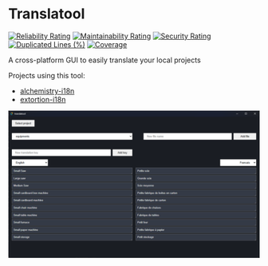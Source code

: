 # Translatool

[![Reliability Rating](https://sonar.dysnomia.studio/api/project_badges/measure?project=translatool&metric=reliability_rating)](https://sonar.dysnomia.studio/dashboard?id=translatool) [![Maintainability Rating](https://sonar.dysnomia.studio/api/project_badges/measure?project=translatool&metric=sqale_rating)](https://sonar.dysnomia.studio/dashboard?id=translatool) [![Security Rating](https://sonar.dysnomia.studio/api/project_badges/measure?project=translatool&metric=security_rating)](https://sonar.dysnomia.studio/dashboard?id=translatool)  
[![Duplicated Lines (%)](https://sonar.dysnomia.studio/api/project_badges/measure?project=translatool&metric=duplicated_lines_density)](https://sonar.dysnomia.studio/dashboard?id=translatool) [![Coverage](https://sonar.dysnomia.studio/api/project_badges/measure?project=translatool&metric=coverage)](https://sonar.dysnomia.studio/dashboard?id=translatool)

A cross-platform GUI to easily translate your local projects

Projects using this tool:
- [alchemistry-i18n](https://github.com/Dysnomia-Studio/alchemistry-i18n)
- [extortion-i18n](https://github.com/Dysnomia-Studio/extortion-i18n)

![UI](README-main-ui.png)